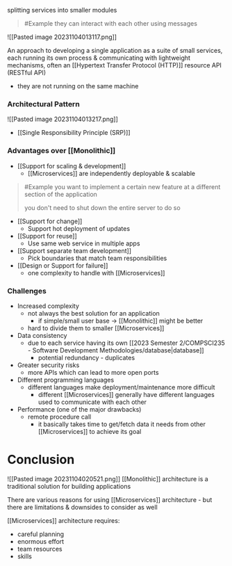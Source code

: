 splitting services into smaller modules
>	#Example 
>	they can interact with each other using messages

![[Pasted image 20231104013117.png]]

An approach to developing a single application as a suite of small services, each running its own process & communicating with lightweight mechanisms, often an [[Hypertext Transfer Protocol (HTTP)]] resource API (RESTful API)
- they are not running on the same machine

### Architectural Pattern
![[Pasted image 20231104013217.png]]
- [[Single Responsibility Principle (SRP)]]

### Advantages over [[Monolithic]]
- [[Support for scaling & development]]
	- [[Microservices]] are independently deployable & scalable
>	#Example 
>	you want to implement a certain new feature at a different section of the application
>	
>	you don't need to shut down the entire server to do so
- [[Support for change]]
	- Support hot deployment of updates
- [[Support for reuse]]
	- Use same web service in multiple apps
- [[Support separate team development]]
	- Pick boundaries that match team responsibilities
- [[Design or Support for failure]]
	- one complexity to handle with [[Microservices]]

### Challenges
- Increased complexity
	- not always the best solution for an application
		- if simple/small user base $\rightarrow$ [[Monolithic]] might be better
	- hard to divide them to smaller [[Microservices]]
- Data consistency
	- due to each service having its own [[2023 Semester 2/COMPSCI235 - Software Development Methodologies/database|database]]
		- potential redundancy - duplicates
- Greater security risks
	- more APIs which can lead to more open ports
- Different programming languages
	- different languages make deployment/maintenance more difficult
		- different [[Microservices]] generally have different languages used to communicate with each other
- Performance (one of the major drawbacks)
	- remote procedure call
		- it basically takes time to get/fetch data it needs from other [[Microservices]] to achieve its goal

# Conclusion
![[Pasted image 20231104020521.png]]
[[Monolithic]] architecture is a traditional solution for building applications

There are various reasons for using [[Microservices]] architecture - but there are limitations & downsides to consider as well

[[Microservices]] architecture requires:
- careful planning
- enormous effort
- team resources
- skills


